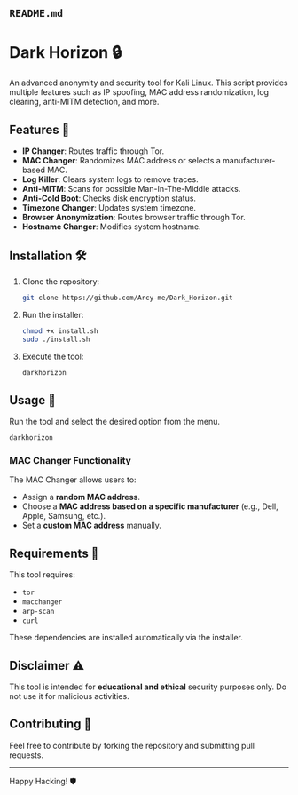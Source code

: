 ## `README.md`

# Dark Horizon 🔒

An advanced anonymity and security tool for Kali Linux. This script provides multiple features such as IP spoofing, MAC address randomization, log clearing, anti-MITM detection, and more.

## Features 🚀
- **IP Changer**: Routes traffic through Tor.
- **MAC Changer**: Randomizes MAC address or selects a manufacturer-based MAC.
- **Log Killer**: Clears system logs to remove traces.
- **Anti-MITM**: Scans for possible Man-In-The-Middle attacks.
- **Anti-Cold Boot**: Checks disk encryption status.
- **Timezone Changer**: Updates system timezone.
- **Browser Anonymization**: Routes browser traffic through Tor.
- **Hostname Changer**: Modifies system hostname.

## Installation 🛠️
1. Clone the repository:
   ```bash
   git clone https://github.com/Arcy-me/Dark_Horizon.git


2. Run the installer:
   ```bash
   chmod +x install.sh
   sudo ./install.sh
   ```

3. Execute the tool:
   ```bash
   darkhorizon
   ```

## Usage 📖
Run the tool and select the desired option from the menu.

```bash
darkhorizon
```

### MAC Changer Functionality
The MAC Changer allows users to:
- Assign a **random MAC address**.
- Choose a **MAC address based on a specific manufacturer** (e.g., Dell, Apple, Samsung, etc.).
- Set a **custom MAC address** manually.

## Requirements 📌
This tool requires:
- `tor`
- `macchanger`
- `arp-scan`
- `curl`

These dependencies are installed automatically via the installer.

## Disclaimer ⚠️
This tool is intended for **educational and ethical** security purposes only. Do not use it for malicious activities.

## Contributing 🤝
Feel free to contribute by forking the repository and submitting pull requests.

---

Happy Hacking! 🛡️

